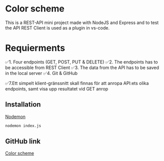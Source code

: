 # Color scheme

This is a REST-API mini project made with NodeJS and Express and to test the API REST Client is used as a plugin in vs-code.

# Requierments
✅1. Four endpoints (GET, POST, PUT & DELETE)
✅2. The endpoints has to be accessible from REST Client
✅3. The data from the API has to be saved in the local server
✅4. Git & GitHub

<!-- 5. All the data needs to be in a JSON file
6. Data in the JSON file should update when request is send from a endpoint -->
✅7.Ett simpelt klient-gränssnitt skall finnas för att anropa API:ets olika   endpoints, samt visa upp resultatet vid GET anrop
<!-- 8. Ytterligare en GET endpoint skall läggas till där det går att hämta ett specifikt objekt -->

 

## Installation
[Nodemon](https://www.npmjs.com/package/nodemon) 

<!-- (info om hur projektet byggs och körs) -->

```bash
nodemon index.js
```

 ## GitHub link
[Color scheme](https://github.com/claudiaAR/CRUD)
